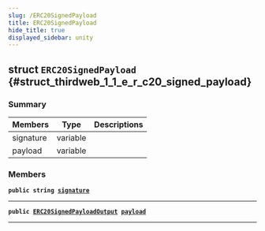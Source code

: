 ```yaml
---
slug: /ERC20SignedPayload
title: ERC20SignedPayload
hide_title: true
displayed_sidebar: unity
---
```


## struct `ERC20SignedPayload` {#struct_thirdweb_1_1_e_r_c20_signed_payload}

### Summary

| Members   | Type     | Descriptions |
| --------- | -------- | ------------ |
| signature | variable |              |
| payload   | variable |              |

### Members

**`public string `[`signature`](#struct_thirdweb_1_1_e_r_c20_signed_payload_1a5d6e23abcad608ccf3a9f88002e4c7c4)**

---

**`public `[`ERC20SignedPayloadOutput`](docs/unity/ERC20SignedPayloadOutput.md#struct_thirdweb_1_1_e_r_c20_signed_payload_output)` `[`payload`](#struct_thirdweb_1_1_e_r_c20_signed_payload_1aff92b4cbdf3ef97d4dd418a59f99a50d)**

---

